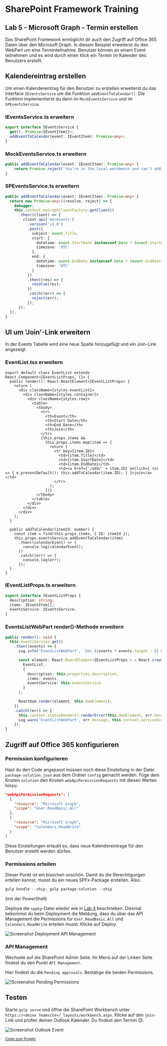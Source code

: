 # SharePoint Framework Training
## Lab 5 - Microsoft Graph - Termin erstellen

Das SharePoint Framework ermöglicht dir auch den Zugriff auf Office 365 Daten über den Microsoft Graph. In diesem Beispiel erweiterst du den WebPart um eine Terminteilnahme. Benutzer können an einem Event teilnehmen und es wird durch einen klick ein Termin im Kalender des Benutzers erstellt.

## Kalendereintrag erstellen

Um einen Kalendereintrag für den Benutzer zu erstellen erweiterst du das Interface `IEventsService` um die Funktion `addEventToCalendar()`. Die Funktion implementierst du dann im `MockEventsService` und im `SPEventsService`.

### IEventsService.ts erweitern
```typescript
export interface IEventsService {
  get(): Promise<IEventItem[]>;
  addEventToCalendar(event: IEventItem): Promise<any>;
}
```

### MockEventsService.ts erweitern
```typescript
public addEventToCalendar(event: IEventItem): Promise<any> {
    return Promise.reject(`You're in the local workbench and can't add events to your calendar. (event ID: ${event.ID})`);
}
```

### SPEventsService.ts erweitern
```typescript
public addEventToCalendar(event: IEventItem): Promise<any> {
  return new Promise<any>((resolve, reject) => {
    debugger;
    this.context.msGraphClientFactory.getClient()
      .then((client) => {
        client.api('me/events')
          .version('v1.0')
          .post({
            subject: event.Title,
            start: {
              datetime: event.StartDate instanceof Date ? (event.StartDate as Date).toISOString() : event.StartDate,
              timezone: 'UTC'
            },
            end: {
              datetime: event.EndDate instanceof Date ? (event.EndDate as Date).toISOString() : event.EndDate,
              timezone: 'UTC'
            }
          })
          .then((res) => {
            resolve(res);
          })
          .catch((err) => {
            reject(err);
          });
      });
  });
}
```

## UI um 'Join'-Link erweitern

In der Events Tabelle wird eine neue Spalte hinzugefügt und ein Join-Link angezeigt.

### EventList.tsx erweitern
```typescriptreact
export default class EventList extends React.Component<IEventListProps, {}> {
  public render(): React.ReactElement<IEventListProps> {
    return (
      <div className={styles.eventList}>
        <div className={styles.container}>
          <div className={styles.row}>
            <table>
              <tbody>
                <tr>
                  <th>Event</th>
                  <th>Start Date</th>
                  <th>End Date</th>
                  <th>Join</th>
                </tr>
                {this.props.items &&
                  this.props.items.map(item => {
                    return (
                      <tr key={item.ID}>
                        <td>{item.Title}</td>
                        <td>{item.StartDate}</td>
                        <td>{item.EndDate}</td>
                        <td><a href={'/add/' + item.ID} onClick={ (e) => { e.preventDefault(); this.addToCalendar(item.ID); } }>join</a></td>
                      </tr>
                    );
                  })}
              </tbody>
            </table>
          </div>
        </div>
      </div>
    );
  }

  public addToCalendar(itemId: number) {
    const item = find(this.props.items, { ID: itemId });
    this.props.eventsService.addEventToCalendar(item)
      .then((calendarEvent) => {
        console.log(calendarEvent);
      })
      .catch((err) => {
        console.log(err);
      });
  }
}
```

### IEventListProps.ts erweitern
```typescript
export interface IEventListProps {
  description: string;
  items: IEventItem[];
  eventsService: IEventsService;
}
```

### EventsListWebPart render()-Methode erweitern
```typescript
public render(): void {
  this.eventsService.get()
    .then((events) => {
      Log.info('EventListWebPart', `Got ${events ? events.length : 0} events`, this.context.serviceScope);

      const element: React.ReactElement<IEventListProps > = React.createElement(
        EventList,
        {
          description: this.properties.description,
          items: events,
          eventsService: this.eventsService
        }
      );

      ReactDom.render(element, this.domElement);
    })
    .catch((err) => {
      this.context.statusRenderer.renderError(this.domElement, err.message ? err.message : 'Unable to get event data');
      Log.warn('EventListWebPart', err.message, this.context.serviceScope);
    });
}
```

## Zugriff auf Office 365 konfigurieren

### Permission konfigurieren

Hast du den Code angepasst müssen noch diese Einstellung in der Datei `package-solution.json` aus dem Ordner `config` gemacht werden. Füge dem Knoten `solution` den Knoten `webApiPermissionRequests` mit diesen Werten hinzu:

```json
"webApiPermissionRequests": [
  {
    "resource": "Microsoft Graph",
    "scope": "User.ReadBasic.All"
  },
  {
    "resource": "Microsoft Graph",
    "scope": "Calendars.ReadWrite"
  }
]
```

Diese Einstellungen erlaubt es, dass neue Kalendereintrage für den Benutzer erstellt werden dürfen.

### Permissions erteilen

Dieser Punkt ist ein bisschen unschön. Damit du die Berechtigungen erteilen kannst, musst du ein neues SPFx-Package erstellen. Also:
```powershell
gulp bundle --ship; gulp package-solution --ship
```
(mit der PowerShell)

Deploye die `sppkg`-Datei wieder wie in [Lab 4](./spfx-lab-4.md) beschrieben. Diesmal bekommst du beim Deployment die Meldung, dass du über das API Management die Permissions für `User.ReadBasic.All` und `Calendars.ReadWrite` erteilen musst. Klicke auf Deploy.

![Screenshot Deployment API Management](./images/deploymentapimanagement.png)

### API Management

Wechsele auf die SharePoint Admin Seite. Im Menü auf der Linken Seite findest du den Punkt `API Management`.

Hier findest du die `Pending approvals`. Bestätige die beiden Permissions.

![!Screenshot Pending Permissions](./images/apimanagementallow.png)

## Testen

Starte `gulp serve` und öffne die SharePoint Workbench unter `https://<deine Teamsite>/_layouts/workbench.aspx`. Klicke auf den `join`-Link und prüfen deinen Outlook Kalender. Du findest den Termin 😊.

![Screenshot Outlook Event](./images/outlookevent.png)

<sub>[Code zum Projekt](../src/lab5)</sub>